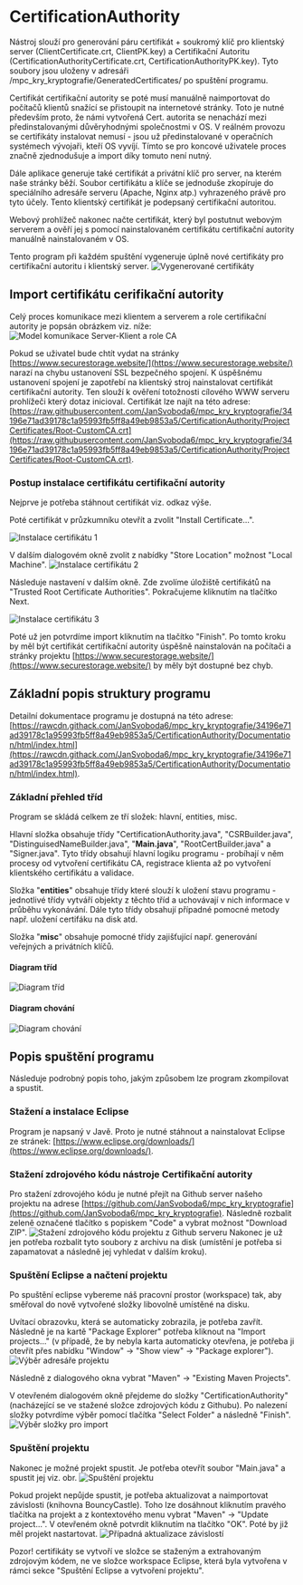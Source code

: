 # CertificationAuthority

Nástroj slouží pro generování páru certifikát + soukromý klíč pro klientský server (ClientCertificate.crt, ClientPK.key) a Certifikační Autoritu (CertificationAuthorityCertificate.crt, CertificationAuthorityPK.key). Tyto soubory jsou uloženy v adresáři /mpc_kry_kryptografie/GeneratedCertificates/ po spuštění programu.

Certifikát certifikační autority se poté musí manuálně naimportovat do počítačů klientů snažící se přistoupit na internetové stránky. Toto je nutné především proto, že námi vytvořená Cert. autorita se nenachází mezi předinstalovanými důvěryhodnými společnostmi v OS. V reálném provozu se certifikáty instalovat nemusí - jsou už předinstalované v operačních systémech vývojaři, kteří OS vyvíjí. Tímto se pro koncové uživatele proces značně zjednodušuje a import díky tomuto není nutný.

Dále aplikace generuje také certifikát a privátní klíč pro server, na kterém naše stránky běží. Soubor certifikátu a klíče se jednoduše zkopíruje do speciálního adresáře serveru (Apache, Nginx atp.) vyhrazeného právě pro tyto účely. Tento klientský certifikát je podepsaný certifikační autoritou.

Webový prohlížeč nakonec načte certifikát, který byl postutnut webovým serverem a ověří jej s pomocí nainstalovaném certifikátu certifikační autority manuálně nainstalovaném v OS.

Tento program při každém spuštění vygeneruje úplně nové certifikáty pro certifikační autoritu i klientský server.
![Vygenerované certifikáty](https://github.com/JanSvoboda6/mpc_kry_kryptografie/blob/dev-hwired/CertificationAuthority/Documentation/img/generated-certificates.png?raw=true)

## Import certifikátu cerifikační autority
Celý proces komunikace mezi klientem a serverem a role certifikační autority je popsán obrázkem viz. níže:
![Model komunikace Server-Klient a role CA](https://github.com/JanSvoboda6/mpc_kry_kryptografie/blob/dev-hwired/CertificationAuthority/Documentation/uml/CommunicationDiagram.drawio.png?raw=true)

Pokud se uživatel bude chtít vydat na stránky [https://www.securestorage.website/](https://www.securestorage.website/) narazí na chybu ustanovení SSL bezpečného spojení. K úspěšnému ustanovení spojení je zapotřebí na klientský stroj nainstalovat certifikát certifikační autority. Ten slouží k ověření totožnosti cílového WWW serveru prohlížeči který dotaz inicioval. Certifikát lze najít na této adrese: [https://raw.githubusercontent.com/JanSvoboda6/mpc_kry_kryptografie/34196e71ad39178c1a95993fb5ff8a49eb9853a5/CertificationAuthority/ProjectCertificates/Root-CustomCA.crt](https://raw.githubusercontent.com/JanSvoboda6/mpc_kry_kryptografie/34196e71ad39178c1a95993fb5ff8a49eb9853a5/CertificationAuthority/ProjectCertificates/Root-CustomCA.crt). 

### Postup instalace certifikátu certifikační autority
Nejprve je potřeba stáhnout certifikát viz. odkaz výše.

Poté certifikát v průzkumníku otevřít a zvolit "Install Certificate...".

![Instalace certifikátu 1](https://github.com/JanSvoboda6/mpc_kry_kryptografie/blob/dev-hwired/CertificationAuthority/Documentation/img/certificate-installation1.png?raw=true)

V dalším dialogovém okně zvolit z nabídky "Store Location" možnost "Local Machine".
![Instalace certifikátu 2](https://github.com/JanSvoboda6/mpc_kry_kryptografie/blob/dev-hwired/CertificationAuthority/Documentation/img/certificate-installation2.png?raw=true)

Následuje nastavení v dalším okně. Zde zvolíme úložiště certifikátů na "Trusted Root Certificate Authorities". Pokračujeme kliknutím na tlačítko Next.

![Instalace certifikátu 3](https://github.com/JanSvoboda6/mpc_kry_kryptografie/blob/dev-hwired/CertificationAuthority/Documentation/img/certificate-installation3.png?raw=true)

Poté už jen potvrdíme import kliknutím na tlačítko "Finish". Po tomto kroku by měl být certifikát certifikační autority úspěšně nainstalován na počítači a stránky projektu [https://www.securestorage.website/](https://www.securestorage.website/) by měly být dostupné bez chyb.


## Základní popis struktury programu
Detailní dokumentace programu je dostupná na této adrese: [https://rawcdn.githack.com/JanSvoboda6/mpc_kry_kryptografie/34196e71ad39178c1a95993fb5ff8a49eb9853a5/CertificationAuthority/Documentation/html/index.html](https://rawcdn.githack.com/JanSvoboda6/mpc_kry_kryptografie/34196e71ad39178c1a95993fb5ff8a49eb9853a5/CertificationAuthority/Documentation/html/index.html).

### Základní přehled tříd
Program se skládá celkem ze tří složek: hlavní, entities, misc.

Hlavní složka obsahuje třídy "CertificationAuthority.java", "CSRBuilder.java", "DistinguisedNameBuilder.java", "**Main.java**", "RootCertBuilder.java" a "Signer.java". Tyto třídy obsahují hlavní logiku programu - probíhají v něm procesy od vytvoření certifikátu CA, registrace klienta až po vytvoření klientského certifikátu a validace.

Složka "**entities**" obsahuje třídy které slouží k uložení stavu programu - jednotlivé třídy vytváří objekty z těchto tříd a uchovávají v nich informace v průběhu vykonávání. Dále tyto třídy obsahují případné pomocné metody např. uložení certifáku na disk atd.

Složka "**misc**" obsahuje pomocné třídy zajišťující např. generování veřejných a privátních klíčů.

#### Diagram tříd
![Diagram tříd](https://github.com/JanSvoboda6/mpc_kry_kryptografie/blob/dev-hwired/CertificationAuthority/Documentation/uml/ClassDiagram.drawio.png?raw=true)

#### Diagram chování
![Diagram chování](https://github.com/JanSvoboda6/mpc_kry_kryptografie/blob/dev-hwired/CertificationAuthority/Documentation/uml/BehavioralDiagram.drawio.png?raw=true)



## Popis spuštění programu
Následuje podrobný popis toho, jakým způsobem lze program zkompilovat a spustit.

### Stažení a instalace Eclipse
Program je napsaný v Javě. Proto je nutné stáhnout a nainstalovat Eclipse ze stránek: [https://www.eclipse.org/downloads/](https://www.eclipse.org/downloads/).

### Stažení zdrojového kódu nástroje Certifikační autority
Pro stažení zdrovojého kódu je nutné přejít na Github server našeho projektu na adrese [https://github.com/JanSvoboda6/mpc_kry_kryptografie](https://github.com/JanSvoboda6/mpc_kry_kryptografie). Následně rozbalit zeleně označené tlačítko s popiskem "Code" a vybrat možnost "Download ZIP".
![Stažení zdrojového kódu projektu z Github serveru](https://github.com/JanSvoboda6/mpc_kry_kryptografie/blob/dev-hwired/CertificationAuthority/Documentation/img/github-download-source.png?raw=true)
Nakonec je už jen potřeba rozbalit tyto soubory z archivu na disk (umístění je potřeba si zapamatovat a následně jej vyhledat v dalším kroku).

### Spuštění Eclipse a načtení projektu
Po spuštění eclipse vybereme náš pracovní prostor (workspace) tak, aby směřoval do nově vytvořené složky libovolně umístěné na disku.

Uvítací obrazovku, která se automaticky zobrazila, je potřeba zavřít. Následně je na kartě "Package Explorer" potřeba kliknout na "Import projects..." (v případě, že by nebyla karta automaticky otevřena, je potřeba ji otevřít přes nabídku "Window" -> "Show view" -> "Package explorer").
![Výběr adresáře projektu](https://github.com/JanSvoboda6/mpc_kry_kryptografie/blob/dev-hwired/CertificationAuthority/Documentation/img/eclipse-import-project.png?raw=true)

Následně z dialogového okna vybrat "Maven" -> "Existing Maven Projects".

V otevřeném dialogovém okně přejdeme do složky "CertificationAuthority" (nacházející se ve stažené složce zdrojových kódu z Githubu). Po nalezení složky potvrdíme výběr pomocí tlačítka "Select Folder" a následně "Finish".
![Výběr složky pro import](https://github.com/JanSvoboda6/mpc_kry_kryptografie/blob/dev-hwired/CertificationAuthority/Documentation/img/eclipse-import-browse.png?raw=true)

### Spuštění projektu
Nakonec je možné projekt spustit. Je potřeba otevřít soubor "Main.java" a spustit jej viz. obr.
![Spuštění projektu](https://github.com/JanSvoboda6/mpc_kry_kryptografie/blob/dev-hwired/CertificationAuthority/Documentation/img/eclipse-project-run.png?raw=true)

Pokud projekt nepůjde spustit, je potřeba aktualizovat a naimportovat závislosti (knihovna BouncyCastle). Toho lze dosáhnout kliknutím pravého tlačítka na projekt a z kontextového menu vybrat "Maven" -> "Update project...". V otevřeném okně potvrdit kliknutím na tlačítko "OK". Poté by již měl projekt nastartovat.
![Případná aktualizace závislostí](https://github.com/JanSvoboda6/mpc_kry_kryptografie/blob/dev-hwired/CertificationAuthority/Documentation/img/maven-update-project.png?raw=true)

Pozor! certifikáty se vytvoří ve složce se staženým a extrahovaným zdrojovým kódem, ne ve složce workspace Eclipse, která byla vytvořena v rámci sekce "Spuštění Eclipse a vytvoření projektu".